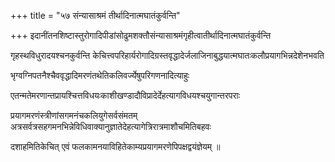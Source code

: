 +++
title = "५७ संन्यासाश्रमं तीर्थादिनात्मघातंकुर्वन्ति"

+++
इदानींतनशिष्टास्तुरोगादिपीडांसोढुमशक्तौसंन्यासाश्रमंगृहीत्वातीर्थादिनात्मघातंकुर्वन्ति

गृहस्थविधुरादयश्चनकुर्वन्ति केचित्त्वपरिहार्यरोगादिग्रस्तवृद्धादेर्जलाजिनाबुद्धयात्मघातःकलौप्रयागभिन्नदेशेनभवति

भृग्वग्निपतनैश्चैववृद्धादिमरणंतथेतिकलिवर्ज्येषुपरिगणनादित्याहुः

एतन्मतेमरणान्तप्रायश्चित्तविधयःकाशीखण्डादौविप्रादेर्देहत्यागविधयश्चयुगान्तरपराः

प्रयागमरणंस्त्रीणांसगमनंचकलियुगेसर्वसंमतम् अत्रसर्वत्रसहगमनभिन्नेविधिवाक्यानुज्ञातेदेहत्यागेत्रिरात्रमाशौचमितिबहवः

दशाहमितिकेचित् एवं फलकामनयाविहितेकाम्यप्रयागमरणेपिपक्षद्वयंज्ञेयम् ॥
